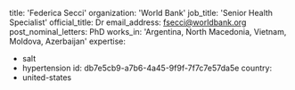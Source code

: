 title: 'Federica Secci'
organization: 'World Bank'
job_title: 'Senior Health Specialist'
official_title: Dr
email_address: fsecci@worldbank.org
post_nominal_letters: PhD
works_in: 'Argentina, North Macedonia, Vietnam, Moldova, Azerbaijan'
expertise:
  - salt
  - hypertension
id: db7e5cb9-a7b6-4a45-9f9f-7f7c7e57da5e
country:
  - united-states
